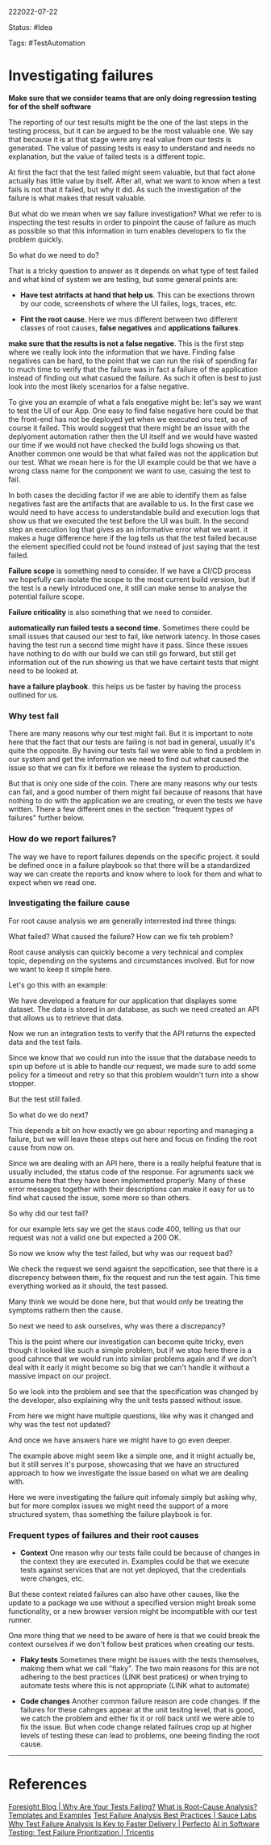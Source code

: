 222022-07-22

Status: #Idea

Tags: #TestAutomation 

# Investigating failures

**Make sure that we consider teams that are only doing regression testing for of the shelf software**

The reporting of our test results might be the one of the last steps in the testing process, but it can be argued to be the most valuable one. We say that because it is at that stage were any real value from our tests is generated. The value of passing tests is easy to understand and needs no explanation, but the value of failed tests is a different topic.

At first the fact that the test failed might seem valuable, but that fact alone actually has little value by itself. After all, what we want to know when a test fails is not that it failed, but why it did. As such the investigation of the failure is what makes that result valuable.

But what do we mean when we say failure investigation? What we refer to is inspecting the test results in order to pinpoint the cause of failure as much as possible so that this information in turn enables developers to fix the problem quickly. 

So what do we need to do? 

That is a tricky question to answer as it depends on what type of test failed and what kind of system we are testing, but some general points are:

- **Have test atrifacts at hand that help us**. This can be exections thrown by our code, screenshots of where the UI failes, logs, traces, etc.

- **Fint the root cause**.  Here we mus different between two different classes of root causes, **false negatives** and **applications failures**. 

 **make sure that the results is not a false negative**. This is the first step where we really look into the information that we have. Finding false negatives can be hard, to the point that we can run the risk of spending far to much time to verify that the failure was in fact a failure of the application instead of finding out what casued the failure. As such it often is best to just look into the most likely scenarios for a false negative. 
 
 To give you an example of what a fals enegative might be: let's say we want to test the UI of our App. One easy to find false negative here could be that the front-end has not be deployed yet when we executed oru test, so of course it failed. This would suggest that there might be an issue with the deplyoment automation rather then the UI itself and we would have wasted our time if we would not have checked the build logs showing us that. Another common one would be that what failed was not the application but our test. What we mean here is for the UI example could be that we have a wrong class name for the component we want to use, casuing the test to fail. 
 
 In both cases the deciding factor if we are able to identify them as false negatives fast are the artifacts that are available to us. In the first case we would need to have access to understandable build and execution logs that show us that we executed the test before the UI was built. In the second step an execution log that gives as an informative error what we want. it makes a huge difference here if the log tells us that the test failed because the element specified could not be found instead of just saying that the test failed.

**Failure scope** is something need to consider. If we have a CI/CD process we hopefully can isolate the scope to the most current build version, but if the test is a newly introduced one, it still can make sense to analyse the potential failure scope.

**Failure criticality** is also something that we need to consider. 

**automatically run failed tests a second time.** Sometimes there could be small issues that caused our test to fail, like network latency. In those cases having the test run a second time might have it pass. Since these issues have nothing to do with our build we can still go forward, but still get information out of the run showing us that we have certaint tests that might need to be looked at.

**have a failure playbook**. this helps us be faster by having the process outlined for us. 


### Why test fail

There are many reasons why our test might fail. But it is important to note here that the fact that our tests are failing is not bad in general, usually it's quite the opposite. By having our tests fail we were able to find a problem in our system and get the information we need to find out what caused the issue so that we can fix it before we release the system to production.

But that is only one side of the coin. There are many reasons why our tests can fail, and a good number of them might fail because of reasons that have nothing to do with the application we are creating, or even the tests we have written. There a few different ones in the section "frequent types of failures" further below.

### How do we report failures?

The way we have to report failures depends on the specific project. it sould be defined once in a failure playbook so that there will be a standardized way we can create the reports and know where to look for them and what to expect when we read one.


### Investigating the failure cause

For root cause analysis we are generally interrested ind three things:

What failed?
What caused the failure?
How can we fix teh problem?

Root cause analysis can quickly become a very technical and complex topic, depending on the systems and circumstances involved. But for now we want to keep it simple here.


Let's go this with an example:

We have developed a feature for our application that displayes some dataset. The data is stored in an database, as such we need created an API that allows us to retrieve that data. 

Now we run an integration tests to verify that the API returns the expected data and the test fails.

Since we know that we could run into the issue that the database needs to spin up before ut is able to handle our request, we made sure to add some policy for a timeout and retry so that this problem wouldn't turn into a show stopper.

But the test still failed.

So what do we do next?

This depends a bit on how exactly we go abour reporting and managing a failure, but we will leave these steps out here and focus on finding the root cause from now on.

Since we are dealing with an API here, there is a really helpful feature that is usually included, the status code of the response. For agruments sack we assume here that they have been implemented properly. Many of these error messages together with their descriptions can make it easy for us to find what caused the issue, some more so than others. 

So why did our test fail?

for our example lets say we get the staus code 400, telling us that our request was not a valid one but expected a 200 OK. 

So now we know why the test failed, but why was our request bad?

We check the request we send agaisnt the sepcification, see that there is a discrepency between them, fix the request and run the test again. This time everything worked as it should, the test passed.

Many think we would be done here, but that would only be treating the symptoms rathern then the cause.

So next we need to ask ourselves, why was there a discrepancy?

This is the point where our investigation can become quite tricky, even though it looked like such a simple problem, but if we stop here there is a good cahnce that we would run into similar problems again and if we don't deal with it early it might become so big that we can't handle it without a massive impact on our project.

So we look into the problem and see that the specification was changed by the developer, also explaining why the unit tests passed without issue.

From here we might have multiple questions, like why was it changed and why was the test not updated?

And once we have answers hare we might have to go even deeper.


The example above might seem like a simple one, and it might actually be, but it still serves it's purpose, showcasing that we have an structured approach to how we investigate the issue based on what we are dealing with.

Here we were investigating the failure quit infomaly simply but asking why, but for more complex issues we might need the support of a more structured system, thas something the failure playbook is for.

### Frequent types of failures and their root causes

- **Context**
One reason why our tests faile could be because of changes in the context they are executed in. Examples could be that we execute tests against services that are not yet deployed, that the credentials were changes, etc.

But these context related failures can also have other causes, like the update to a package we use without a specified version might break some functionality, or a new browser version might be incompatible with our test runner.

One more thing that we need to be aware of here is that we could break the context ourselves if we don't follow best pratices when creating our tests.

- **Flaky tests**
Sometimes there might be issues with the tests themselves, making them what we call "flaky". The two main reasons for this are not adhering to the best practices (LINK best pratices) or when trying to automate tests where this is not appropriate (LINK what to automate)

- **Code changes**
Another common failure reason are code changes. If the failures for these cahnges appear at the unit tesitng level, that is good, we catch the problem and either fix it or roll back until we were able to fix the issue. But when code change related failrues crop up at higher levels of testing these can lead to problems, one beeing finding the root cause.

___
# References
[Foresight Blog | Why Are Your Tests Failing?](https://www.runforesight.com/blog/why-are-your-tests-failing)
[What is Root-Cause Analysis? Templates and Examples](https://www.spiceworks.com/tech/devops/articles/what-is-root-cause-analysis/)
[Test Failure Analysis Best Practices | Sauce Labs](https://saucelabs.com/blog/test-failure-analysis-best-practices)
[Why Test Failure Analysis Is Key to Faster Delivery | Perfecto](https://www.perfecto.io/blog/test-failure-analysis)
[AI in Software Testing: Test Failure Prioritization | Tricentis](https://www.tricentis.com/artificial-intelligence-software-testing/test-failure-prioritization-healing/)

